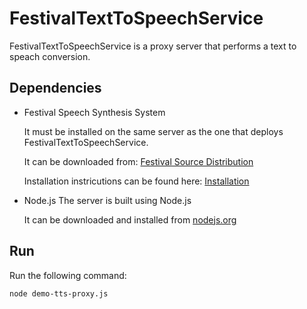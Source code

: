 FestivalTextToSpeechService
==============

FestivalTextToSpeechService is a proxy server that performs a text to speach
conversion.

Dependencies
------------

* Festival Speech Synthesis System

    It must be installed on the same server as the one that deploys
    FestivalTextToSpeechService.

    It can be downloaded from: [Festival Source Distribution](http://www.cstr.ed.ac.uk/projects/festival/download.html)

    Installation instricutions can be found here: [Installation](http://festvox.org/docs/manual-1.4.3/festival_6.html#SEC12)

* Node.js
    The server is built using Node.js

    It can be downloaded and installed from [nodejs.org](http://nodejs.org/)

Run
---

Run the following command:

    node demo-tts-proxy.js